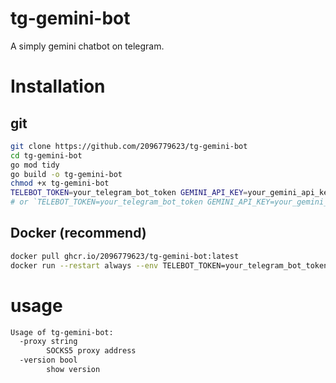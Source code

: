 # tg-gemini-bot

A simply gemini chatbot on telegram.

# Installation

## git

```bash
git clone https://github.com/2096779623/tg-gemini-bot
cd tg-gemini-bot
go mod tidy
go build -o tg-gemini-bot
chmod +x tg-gemini-bot
TELEBOT_TOKEN=your_telegram_bot_token GEMINI_API_KEY=your_gemini_api_key ./tg-gemini-bot
# or `TELEBOT_TOKEN=your_telegram_bot_token GEMINI_API_KEY=your_gemini_api_key go run main.go` directly
```
## Docker (recommend)

```bash
docker pull ghcr.io/2096779623/tg-gemini-bot:latest
docker run --restart always --env TELEBOT_TOKEN=your_telegram_bot_token --env GEMINI_API_KEY=your_gemini_api_key --name tg-gemini-bot tg-gemini-bot:latest
```

# usage
```bash
Usage of tg-gemini-bot:
  -proxy string
        SOCKS5 proxy address
  -version bool
        show version
```
